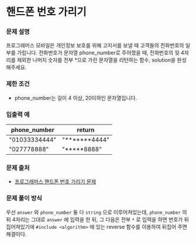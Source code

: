 # 핸드폰 번호 가리기

### 문제 설명

프로그래머스 모바일은 개인정보 보호를 위해 고지서를 보낼 때 고객들의 전화번호의 일부를 가립니다.
전화번호가 문자열 phone_number로 주어졌을 때, 전화번호의 뒷 4자리를 제외한 나머지 숫자를 전부 *으로 가린 문자열을 리턴하는 함수, solution을 완성해주세요.

### 제한 조건

- phone_number는 길이 4 이상, 20이하인 문자열입니다.

### 입출력 예

|phone_number|	return|
|-------------|--------|
|"01033334444"|	"*******4444"|
|"027778888"|	"*****8888"|

### 문제 출처

- [프로그래머스 핸드폰 번호 가리기 문제](https://school.programmers.co.kr/learn/courses/30/lessons/12948)

### 문제 풀이 방식

우선 `answer` 와 `phone_number` 둘 다 `string` 으로 이루어져있는데, `phone_number` 의 뒤 4자리는 그대로 `answer` 에 입력을 한 뒤, 그 다음은 전부 `*` 로 입력을 하면 번호가 뒤집어져있기에 `#include <algorithm>` 에 있는 reverse 함수를 이용하여 뒤집어 주면 해결이다.
